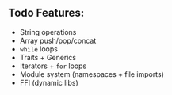 ## Todo Features:
- String operations
- Array push/pop/concat
- `while` loops
- Traits + Generics
- Iterators + `for` loops
- Module system (namespaces + file imports)
- FFI (dynamic libs)


